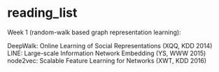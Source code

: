 # reading_list

Week 1 (random-walk based graph representation learning):

DeepWalk: Online Learning of Social Representations (XQQ, KDD 2014)
LINE: Large-scale Information Network Embedding (YS, WWW 2015)
node2vec: Scalable Feature Learning for Networks (XWT, KDD 2016)
